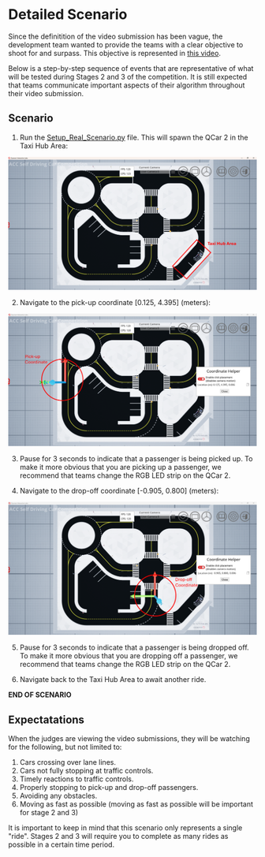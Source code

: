 # Detailed Scenario

Since the definitition of the video submission has been vague, the development team wanted to provide the teams with a clear objective to shoot for and surpass. This objective is represented in [this video](https://youtu.be/NtgBwlfGbMc).

Below is a step-by-step sequence of events that are representative of what will be tested during Stages 2 and 3 of the competition. It is still expected that teams communicate important aspects of their algorithm throughout their video submission.

## Scenario

1. Run the [Setup_Real_Scenario.py](https://github.com/quanser/ACC-Competition-2025/blob/main/Docker/virtual_qcar2/python/Base_Scenarios_Python/Setup_Real_Scenario.py) file. This will spawn the QCar 2 in the Taxi Hub Area:
 
![Taxi Hub Area](https://github.com/quanser/ACC-Competition-2025/blob/main/Software_Guides/Pictures/TaxiHubArea.png)

2. Navigate to the pick-up coordinate [0.125, 4.395] (meters):

![Pick-Up coordinate](https://github.com/quanser/ACC-Competition-2025/blob/main/Software_Guides/Pictures/PickUpCoordinate.png)

3. Pause for 3 seconds to indicate that a passenger is being picked up. To make it more obvious that you are picking up a passenger, we recommend that teams change the RGB LED strip on the QCar 2.

4. Navigate to the drop-off coordinate [-0.905, 0.800] (meters):

![Drop Off Coordinate](https://github.com/quanser/ACC-Competition-2025/blob/main/Software_Guides/Pictures/DropOffCoordinate.png)

5. Pause for 3 seconds to indicate that a passenger is being dropped off. To make it more obvious that you are dropping off a passenger, we recommend that teams change the RGB LED strip on the QCar 2.

6. Navigate back to the Taxi Hub Area to await another ride.

**END OF SCENARIO**

## Expectatations

When the judges are viewing the video submissions, they will be watching for the following, but not limited to:

1. Cars crossing over lane lines.
2. Cars not fully stopping at traffic controls.
3. Timely reactions to traffic controls.
4. Properly stopping to pick-up and drop-off passengers.
5. Avoiding any obstacles.
6. Moving as fast as possible (moving as fast as possible will be important for stage 2 and 3)

It is important to keep in mind that this scenario only represents a single "ride". Stages 2 and 3 will require you to complete as many rides as possible in a certain time period.
